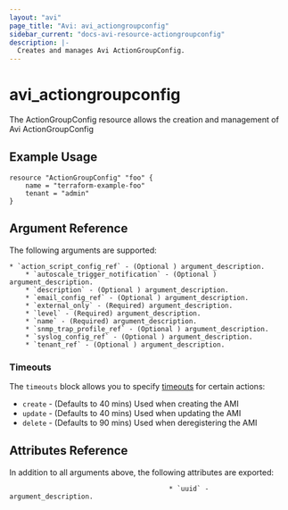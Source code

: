 ```yaml
---
layout: "avi"
page_title: "Avi: avi_actiongroupconfig"
sidebar_current: "docs-avi-resource-actiongroupconfig"
description: |-
  Creates and manages Avi ActionGroupConfig.
---
```


# avi_actiongroupconfig

The ActionGroupConfig resource allows the creation and management of Avi ActionGroupConfig

## Example Usage

```hcl
resource "ActionGroupConfig" "foo" {
    name = "terraform-example-foo"
    tenant = "admin"
}
```

## Argument Reference

The following arguments are supported:

    * `action_script_config_ref` - (Optional ) argument_description.
        * `autoscale_trigger_notification` - (Optional ) argument_description.
        * `description` - (Optional ) argument_description.
        * `email_config_ref` - (Optional ) argument_description.
        * `external_only` - (Required) argument_description.
        * `level` - (Required) argument_description.
        * `name` - (Required) argument_description.
        * `snmp_trap_profile_ref` - (Optional ) argument_description.
        * `syslog_config_ref` - (Optional ) argument_description.
        * `tenant_ref` - (Optional ) argument_description.

### Timeouts

The `timeouts` block allows you to specify [timeouts](https://www.terraform.io/docs/configuration/resources.html#timeouts) for certain actions:

* `create` - (Defaults to 40 mins) Used when creating the AMI
* `update` - (Defaults to 40 mins) Used when updating the AMI
* `delete` - (Defaults to 90 mins) Used when deregistering the AMI

## Attributes Reference

In addition to all arguments above, the following attributes are exported:

                                            * `uuid` - argument_description.
